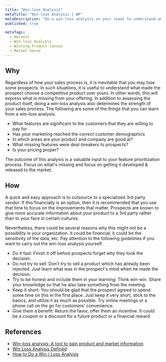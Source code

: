 ```yaml
---
title: "Win-lose Analysis"
metaTitle: "Win-lose Analysis | WP"
metaDescription: "Do a win-loss analysis on your leads to understand why you lost and the strong points in your application. Analyze these results with different demographics in mind."
published: true

metaTags:
  - Harvest
  - Win-lose Analysis
  - Winning Product Canvas
  - Market Sense
---
```


## Why

Regardless of how your sales process is, it is inevitable that you may lose some prospects. In such situations, it is useful to understand what made the prospect choose a competitive product over yours. In other words, this will express what is missing from your offering. In addition to assessing the product itself, doing a win-loss analysis also determines the strength of your sales process. The following are some of the things that you can learn from a win-loss analysis.

- What features are significant to the customers that they are willing to pay for
- Has your marketing reached the correct customer demographics
- In which areas are your product and company are good at?
- What missing features were deal-breakers to prospects?
- Is your pricing proper?

The outcome of this analysis is a valuable input to your feature prioritization process. Focus on what's missing and focus on getting it developed & released to the market.

## How

A quick and easy approach is to outsource to a specialized 3rd party vendor. If this financially is an option, then it is recommended that you use that time to focus on the improvements that matter. Prospects are known to give more accurate information about your product to a 3rd party rather than to your face in certain cultures.

Nevertheless, there could be several reasons why this might not be a possibility in your organization. It could be financial; it could be the sensitivity of the data, etc. Pay attention to the following guidelines if you want to carry out the win-loss analysis yourself.

- Do it fast: Finish it off before prospects forget why they took the decision.
- Do not try to sell: Don't try to sell a product which has already been rejected. Just learn what was in the prospect's mind when he made the decision.
- Try to be honest and include them in your learning: Think win-win. Share your knowledge so that he also take something from the meeting.
- Keep it short: You should be glad that the prospect agreed to spend some time on this in the first place. Just keep it very short, stick to the basics, and utilize it as much as possible. Try online meetings or a phone call on the go for customers' convenience.
- Give them a benefit: Return the favor, offer them an incentive. It could be a coupon or a discount for a future product or a financial reward.

## References

- [Win-loss analysis: A tool to gain product and market information](https://learn.marsdd.com/article/win-loss-analysis/)
- [Win Loss Analysis Defined](https://theanovagroup.com/win-loss-analysis-services/win-loss-analysis/win-loss-analysis-defined)
- [How to Do a Win / Loss Analysis](https://www.crayon.co/blog/how-to-do-win-loss-analysis-examples-resources)
